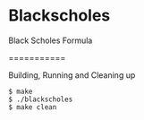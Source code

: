 Blackscholes
===========

Black Scholes Formula

===========

Building, Running and Cleaning up

	$ make
	$ ./blackscholes
	$ make clean